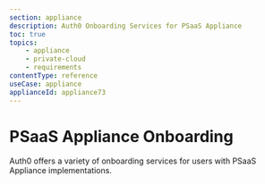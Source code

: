 ```yaml
---
section: appliance
description: Auth0 Onboarding Services for PSaaS Appliance
toc: true
topics:
    - appliance
    - private-cloud
    - requirements
contentType: reference
useCase: appliance
applianceId: appliance73
---
```

# PSaaS Appliance Onboarding

Auth0 offers a variety of onboarding services for users with PSaaS Appliance implementations.